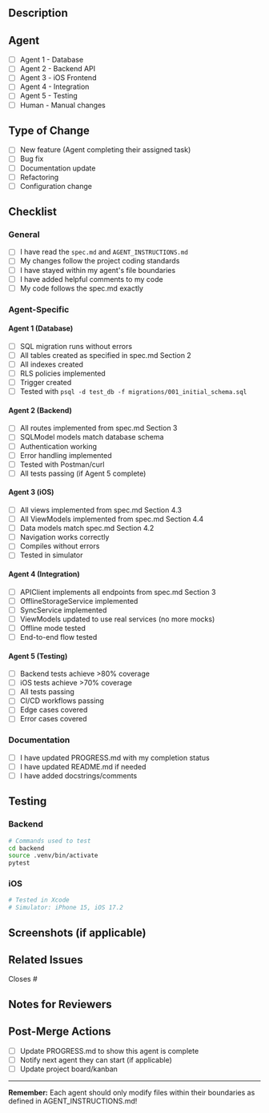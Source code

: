 ## Description
<!-- Describe your changes in detail -->

## Agent
<!-- Which agent created this PR? -->
- [ ] Agent 1 - Database
- [ ] Agent 2 - Backend API
- [ ] Agent 3 - iOS Frontend
- [ ] Agent 4 - Integration
- [ ] Agent 5 - Testing
- [ ] Human - Manual changes

## Type of Change
- [ ] New feature (Agent completing their assigned task)
- [ ] Bug fix
- [ ] Documentation update
- [ ] Refactoring
- [ ] Configuration change

## Checklist
<!-- Mark completed items with [x] -->

### General
- [ ] I have read the `spec.md` and `AGENT_INSTRUCTIONS.md`
- [ ] My changes follow the project coding standards
- [ ] I have stayed within my agent's file boundaries
- [ ] I have added helpful comments to my code
- [ ] My code follows the spec.md exactly

### Agent-Specific

#### Agent 1 (Database)
- [ ] SQL migration runs without errors
- [ ] All tables created as specified in spec.md Section 2
- [ ] All indexes created
- [ ] RLS policies implemented
- [ ] Trigger created
- [ ] Tested with `psql -d test_db -f migrations/001_initial_schema.sql`

#### Agent 2 (Backend)
- [ ] All routes implemented from spec.md Section 3
- [ ] SQLModel models match database schema
- [ ] Authentication working
- [ ] Error handling implemented
- [ ] Tested with Postman/curl
- [ ] All tests passing (if Agent 5 complete)

#### Agent 3 (iOS)
- [ ] All views implemented from spec.md Section 4.3
- [ ] All ViewModels implemented from spec.md Section 4.4
- [ ] Data models match spec.md Section 4.2
- [ ] Navigation works correctly
- [ ] Compiles without errors
- [ ] Tested in simulator

#### Agent 4 (Integration)
- [ ] APIClient implements all endpoints from spec.md Section 3
- [ ] OfflineStorageService implemented
- [ ] SyncService implemented
- [ ] ViewModels updated to use real services (no more mocks)
- [ ] Offline mode tested
- [ ] End-to-end flow tested

#### Agent 5 (Testing)
- [ ] Backend tests achieve >80% coverage
- [ ] iOS tests achieve >70% coverage
- [ ] All tests passing
- [ ] CI/CD workflows passing
- [ ] Edge cases covered
- [ ] Error cases covered

### Documentation
- [ ] I have updated PROGRESS.md with my completion status
- [ ] I have updated README.md if needed
- [ ] I have added docstrings/comments

## Testing
<!-- Describe how you tested your changes -->

### Backend
```bash
# Commands used to test
cd backend
source .venv/bin/activate
pytest
```

### iOS
```bash
# Tested in Xcode
# Simulator: iPhone 15, iOS 17.2
```

## Screenshots (if applicable)
<!-- Add screenshots of UI changes -->

## Related Issues
<!-- Link to related issues -->
Closes #

## Notes for Reviewers
<!-- Any additional context or notes -->

## Post-Merge Actions
- [ ] Update PROGRESS.md to show this agent is complete
- [ ] Notify next agent they can start (if applicable)
- [ ] Update project board/kanban

---

**Remember:** Each agent should only modify files within their boundaries as defined in AGENT_INSTRUCTIONS.md!
